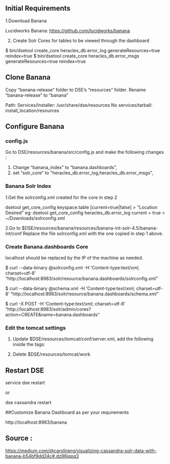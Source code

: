 


## Initial Requirements

1.Download Banana 

Lucidworks Banana: https://github.com/lucidworks/banana

2. Create Solr Cores for tables to be viewed through the dashboard

$ bin/dsetool create_core heracles_db.error_log generateResources=true reindex=true
$ bin/dsetool create_core heracles_db.error_msgs generateResources=true reindex=true

## Clone Banana

Copy “banana-release” folder to DSE’s “resources” folder. 
Rename “banana-release” to “banana”

Path:
Services/Installer: /usr/share/dse/resources
No services/tarball: install_location/resources

## Configure Banana

### config.js

Go to  DSE/resources/banana/src/config.js and make the following changes : 

1. Change “banana_index” to “banana.dashboards”,
2. set “solr_core” to "heracles_db.error_log,heracles_db.error_msgs",

### Banana Solr Index 

1.Get the solrconfig.xml created for the core in step 2 

dsetool get_core_config keyspace.table [current=true|false] > "Location Desired"
eg: dsetool get_core_config heracles_db.error_log current = true > ~/Downloads/solrconfig.xml

2.Go to  $DSE/resources/banana/resources/banana-int-solr-4.5/banana-int/conf
Replace the file solrconfig.xml with the one copied in step 1 above. 

### Create Banana.dashboards Core

localhost should be replaced by the IP of the machine as needed. 

$ curl --data-binary @solrconfig.xml -H ‘Content-type:text/xml; charset=utf-8’ “http://localhost:8983/solr/resource/banana.dashboards/solrconfig.xml”

$ curl --data-binary @schema.xml -H ‘Content-type:text/xml; charset=utf-8’ “http://localhost:8983/solr/resource/banana.dashboards/schema.xml”

$ curl -X POST -H ‘Content-type:text/xml; charset=utf-8’ “http://localhost:8983/solr/admin/cores?action=CREATE&name=banana.dashboards”

### Edit the tomcat settings 

1. Update $DSE/resources/tomcat/conf/server.xml, add the following inside the <Host> tags:

<Context docBase=”../../banana/src” path=”/banana” />

2. Delete $DSE/resources/tomcat/work

## Restart DSE 

service dse restart 

or 

dse cassandra restart 

##Customize Banana Dashboard as per your requirements 

 http://localhost:8983/banana

 ## Source : 
https://medium.com/@carolinerg/visualizing-cassandra-solr-data-with-banana-b54bf9dd24c#.dz96jqpq3



